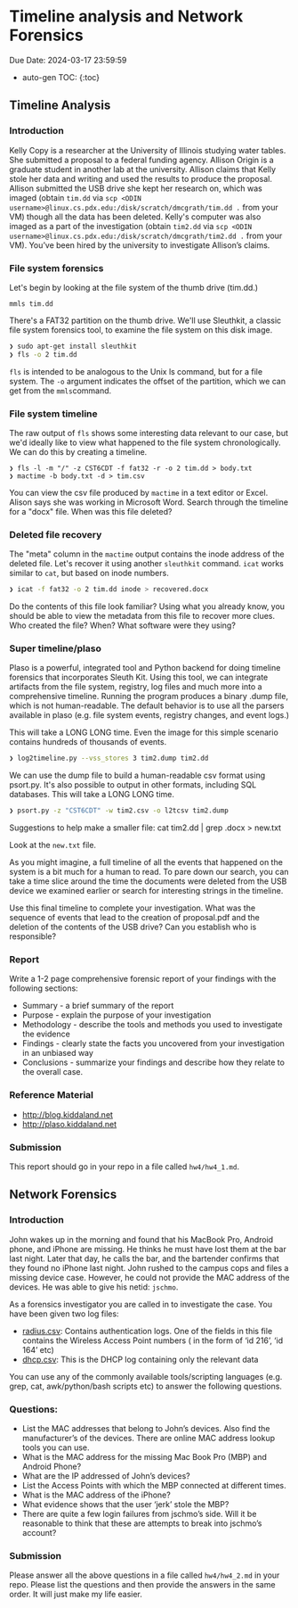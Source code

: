 # Timeline analysis and Network Forensics

Due Date: 2024-03-17 23:59:59

* auto-gen TOC:
{:toc}

## Timeline Analysis

### Introduction

Kelly Copy is a researcher at the University of Illinois studying water tables. She submitted a proposal to a federal funding agency. Allison Origin is a graduate student in another lab at the university. Allison claims that Kelly stole her data and writing and used the results to produce the proposal. Allison submitted the USB drive she kept her research on, which was imaged (obtain `tim.dd` via `scp <ODIN username>@linux.cs.pdx.edu:/disk/scratch/dmcgrath/tim.dd .` from your VM) though all the data has been deleted. Kelly's computer was also imaged as a part of the investigation (obtain `tim2.dd` via `scp <ODIN username>@linux.cs.pdx.edu:/disk/scratch/dmcgrath/tim2.dd .` from your VM). You’ve been hired by the university to investigate Allison’s claims.

### File system forensics
Let's begin by looking at the file system of the thumb drive (tim.dd.)

`mmls tim.dd`

There's a FAT32 partition on the thumb drive. We'll use Sleuthkit, a classic file system forensics tool, to examine the file system on this disk image.

```sh
❯ sudo apt-get install sleuthkit
❯ fls -o 2 tim.dd
```

`fls​` is intended to be analogous to the Unix ​ls​ command, but for a file system. The `​-o`​ argument indicates the offset of the partition, which we can get from the `​mmls​` command.

### File system timeline

The raw output of `​fls​` shows some interesting data relevant to our case, but we'd ideally like to view what happened to the file system chronologically. We can do this by creating a timeline.

```
❯ fls -l -m "/" -z CST6CDT -f fat32 -r -o 2 tim.dd > body.txt
❯ mactime -b body.txt -d > tim.csv
```

You can view the csv file produced by `mactime` in a text editor or Excel. Alison says she was working in Microsoft Word. Search through the timeline for a "docx" file. When was this file deleted?

### Deleted file recovery

The "meta" column in the `mactime` output contains the inode address of the deleted file. Let's recover it using another `sleuthkit` command. `icat` works similar to `cat`, but based on inode numbers.

```sh
❯ icat -f fat32 -o 2 tim.dd ​inode​ > recovered.docx
```

Do the contents of this file look familiar? Using what you already know, you should be able to view the metadata from this file to recover more clues. Who created the file? When? What software were they using?

### Super timeline/plaso

Plaso is a powerful, integrated tool and Python backend for doing timeline forensics that incorporates Sleuth Kit. Using this tool, we can integrate artifacts from the file system, registry, log files and much more into a comprehensive timeline. Running the program produces a binary .dump file, which is not human-readable. The default behavior is to use all the parsers available in plaso (e.g. file system events, registry changes, and event logs.)

This will take a LONG LONG time. ​Even the image for this simple scenario contains hundreds of thousands of events.

```sh
❯ log2timeline.py --vss_stores 3 tim2.dump tim2.dd
```

We can use the dump file to build a human-readable csv format using psort.py. It's also possible to output in other formats, including SQL databases. ​This will take a LONG LONG time.

```sh
❯ psort.py -z "CST6CDT" -w tim2.csv -o l2tcsv tim2.dump
```

Suggestions to help make a smaller file: cat tim2.dd | grep .docx > new.txt

Look at the `new.txt` file.

As you might imagine, a full timeline of all the events that happened on the system is a bit much for a human to read. To pare down our search, you can take a time slice around the time the documents were deleted from the USB device we examined earlier or search for interesting strings in the timeline.

Use this final timeline to complete your investigation. What was the sequence of events that lead to the creation of ​proposal.pdf​ and the deletion of the contents of the USB drive? Can you establish who is responsible?

### Report
Write a 1-2 page comprehensive forensic report of your findings with the following sections:

* Summary - a brief summary of the report
* Purpose - explain the purpose of your investigation
* Methodology - describe the tools and methods you used to investigate the evidence
* Findings - clearly state the facts you uncovered from your investigation in an unbiased way
* Conclusions - summarize your findings and describe how they relate to the overall case.

### Reference Material

* http://blog.kiddaland.net
* http://plaso.kiddaland.net

### Submission

This report should go in your repo in a file called `hw4/hw4_1.md`.

## Network Forensics

### Introduction

John wakes up in the morning and found that his MacBook Pro, Android phone, and iPhone are missing. He thinks he must have lost them at the bar last night. Later that day, he calls the bar, and the bartender confirms that they found no iPhone last night. John rushed to the campus cops and files a missing device case.  However, he could not provide the MAC address of the devices. He was able to give his netid: `jschmo`.

As a forensics investigator you are called in to investigate the case. You have been given two log files:

* [radius.csv](radius1.3.csv): Contains authentication logs. One of the fields in this file contains the Wireless Access Point numbers ( in the form of ‘id 216’, ‘id 164’ etc)
* [dhcp.csv](dhcp1.1.csv): This is the DHCP log containing only the relevant data

You can use any of the commonly available tools/scripting languages (e.g. grep, cat, awk/python/bash scripts etc) to answer the following questions.

### Questions:

* List the MAC addresses that belong to John’s devices.  Also find the manufacturer’s of the devices. There are online MAC address lookup tools you can use.
* What is the MAC address for the missing Mac Book Pro (MBP) and Android Phone?
* What are the IP addressed of John’s devices?
* List the Access Points with which the MBP connected at different times.
* What is the MAC address of the iPhone?
* What evidence shows that the user ‘jerk’ stole the MBP?
* There are quite a few login failures from jschmo’s side. Will it be reasonable to think that these are attempts to break into jschmo’s account?

### Submission

Please answer all the above questions in a file called `hw4/hw4_2.md` in your repo. Please list the questions and then provide the answers in the same order. It will just make my life easier.